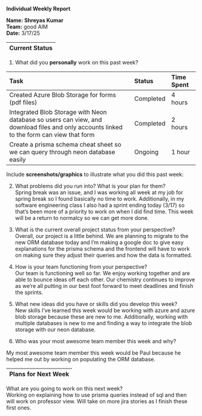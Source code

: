 **Individual Weekly Report**

**Name: Shreyas Kumar**  
**Team:** good AIM  
**Date:** 3/17/25

| Current Status |
| :---- |

1. What did you **personally** work on this past week?

| Task | Status | Time Spent |
| :---- | :---- | :---- |
| Created Azure Blob Storage for forms (pdf files) | Completed | 4 hours |
| Integrated Blob Storage with Neon database so users can view, and download files and only accounts linked to the form can view that form | Completed | 2 hours |
| Create a prisma schema cheat sheet so we can query through neon database easily  | Ongoing | 1 hour |

Include **screenshots/graphics** to illustrate what you did this past week:


2. What problems did you run into? What is your plan for them?  
   Spring break was an issue, and I was working all week at my job for spring break so I found basically no time to work. Additionally, in my software engineering class I also had a sprint ending today (3/17) so that’s been more of a priority to work on when I did find time. This week will be a return to normalcy so we can get more done.  
     
3. What is the current overall project status from your perspective?   
   Overall, our project is a little behind. We are planning to migrate to the new ORM database today and I’m making a google doc to give easy explanations for the prisma schema and the frontend will have to work on making sure they adjust their queries and how the data is formatted.   
     
4. How is your team functioning from your perspective?  
   Our team is functioning well so far. We enjoy working together and are able to bounce ideas off each other. Our chemistry continues to improve as we’re all putting in our best foot forward to meet deadlines and finish the sprints.  
     
5. What new ideas did you have or skills did you develop this week?  
   New skills I’ve learned this week would be working with azure and azure blob storage because these are new to me. Additionally, working with multiple databases is new to me and finding a way to integrate the blob storage with our neon database.  
     
6. Who was your most awesome team member this week and why?

My most awesome team member this week would be Paul because he helped me out by working on populating the ORM database.

| Plans for Next Week |
| :---- |

What are you going to work on this next week?  
Working on explaining how to use prisma queries instead of sql and then will work on professor view. Will take on more jira stories as I finish these first ones.  